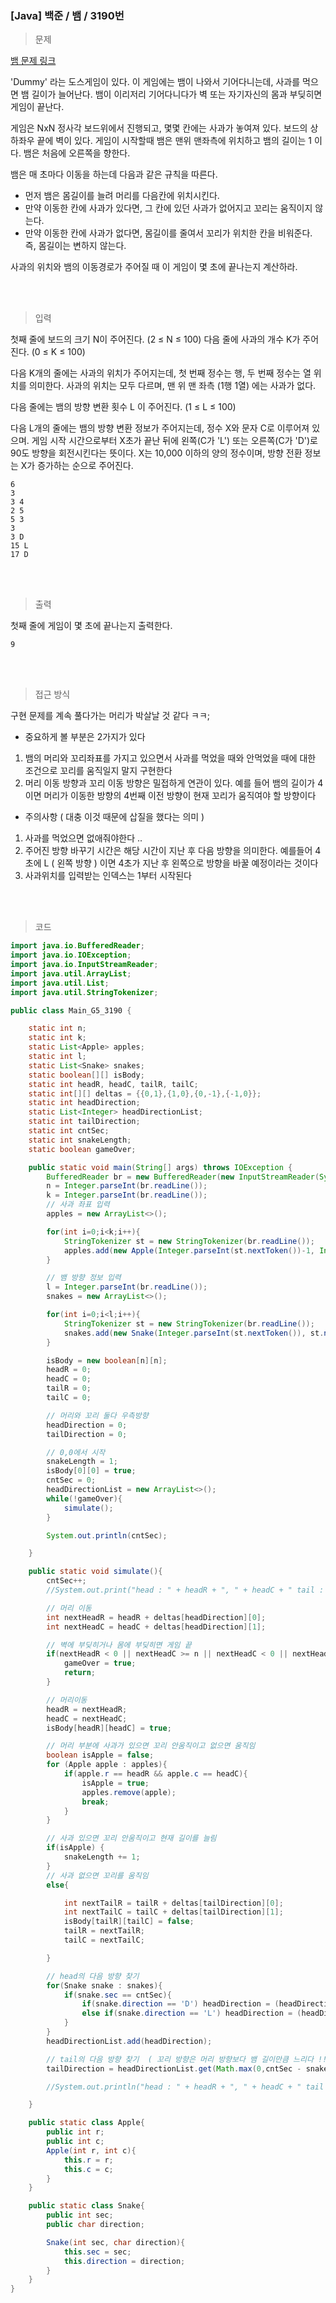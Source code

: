 <h3>[Java] 백준 / 뱀 / 3190번 </h3>

> 문제
> 

[뱀 문제 링크](https://www.acmicpc.net/problem/3190)

'Dummy' 라는 도스게임이 있다. 이 게임에는 뱀이 나와서 기어다니는데, 사과를 먹으면 뱀 길이가 늘어난다. 뱀이 이리저리 기어다니다가 벽 또는 자기자신의 몸과 부딪히면 게임이 끝난다.

게임은 NxN 정사각 보드위에서 진행되고, 몇몇 칸에는 사과가 놓여져 있다. 보드의 상하좌우 끝에 벽이 있다. 게임이 시작할때 뱀은 맨위 맨좌측에 위치하고 뱀의 길이는 1 이다. 뱀은 처음에 오른쪽을 향한다.

뱀은 매 초마다 이동을 하는데 다음과 같은 규칙을 따른다.

- 먼저 뱀은 몸길이를 늘려 머리를 다음칸에 위치시킨다.
- 만약 이동한 칸에 사과가 있다면, 그 칸에 있던 사과가 없어지고 꼬리는 움직이지 않는다.
- 만약 이동한 칸에 사과가 없다면, 몸길이를 줄여서 꼬리가 위치한 칸을 비워준다. 즉, 몸길이는 변하지 않는다.

사과의 위치와 뱀의 이동경로가 주어질 때 이 게임이 몇 초에 끝나는지 계산하라.

<br>
<br>

> 입력
> 

첫째 줄에 보드의 크기 N이 주어진다. (2 ≤ N ≤ 100) 다음 줄에 사과의 개수 K가 주어진다. (0 ≤ K ≤ 100)

다음 K개의 줄에는 사과의 위치가 주어지는데, 첫 번째 정수는 행, 두 번째 정수는 열 위치를 의미한다. 사과의 위치는 모두 다르며, 맨 위 맨 좌측 (1행 1열) 에는 사과가 없다.

다음 줄에는 뱀의 방향 변환 횟수 L 이 주어진다. (1 ≤ L ≤ 100)

다음 L개의 줄에는 뱀의 방향 변환 정보가 주어지는데,  정수 X와 문자 C로 이루어져 있으며. 게임 시작 시간으로부터 X초가 끝난 뒤에 왼쪽(C가 'L') 또는 오른쪽(C가 'D')로 90도 방향을 회전시킨다는 뜻이다. X는 10,000 이하의 양의 정수이며, 방향 전환 정보는 X가 증가하는 순으로 주어진다.

```
6
3
3 4
2 5
5 3
3
3 D
15 L
17 D
```

<br>
<br>

> 출력
> 

첫째 줄에 게임이 몇 초에 끝나는지 출력한다.

```
9
```

<br>
<br>

> 접근 방식
> 

구현 문제를 계속 풀다가는 머리가 박살날 것 같다 ㅋㅋ;

- 중요하게 볼 부분은 2가지가 있다
1. 뱀의 머리와 꼬리좌표를 가지고 있으면서 사과를 먹었을 때와 안먹었을 때에 대한 조건으로 꼬리를 움직일지 말지 구현한다
2. 머리 이동 방향과 꼬리 이동 방향은 밀접하게 연관이 있다. 예를 들어 뱀의 길이가 4이면 머리가 이동한 방향의 4번째 이전 방향이 현재 꼬리가 움직여야 할 방향이다

- 주의사항 ( 대충 이것 때문에 삽질을 했다는 의미 )
1. 사과를 먹었으면 없애줘야한다 .. 
2. 주어진 방향 바꾸기 시간은 해당 시간이 지난 후 다음 방향을 의미한다. 예를들어 4초에 L ( 왼쪽 방향 ) 이면 4초가 지난 후 왼쪽으로 방향을 바꿀 예정이라는 것이다
3. 사과위치를 입력받는 인덱스는 1부터 시작된다

<br>
<br>

> 코드
> 

```java
import java.io.BufferedReader;
import java.io.IOException;
import java.io.InputStreamReader;
import java.util.ArrayList;
import java.util.List;
import java.util.StringTokenizer;

public class Main_G5_3190 {

    static int n;
    static int k;
    static List<Apple> apples;
    static int l;
    static List<Snake> snakes;
    static boolean[][] isBody;
    static int headR, headC, tailR, tailC;
    static int[][] deltas = {{0,1},{1,0},{0,-1},{-1,0}};
    static int headDirection;
    static List<Integer> headDirectionList;
    static int tailDirection;
    static int cntSec;
    static int snakeLength;
    static boolean gameOver;

    public static void main(String[] args) throws IOException {
        BufferedReader br = new BufferedReader(new InputStreamReader(System.in));
        n = Integer.parseInt(br.readLine());
        k = Integer.parseInt(br.readLine());
        // 사과 좌표 입력
        apples = new ArrayList<>();

        for(int i=0;i<k;i++){
            StringTokenizer st = new StringTokenizer(br.readLine());
            apples.add(new Apple(Integer.parseInt(st.nextToken())-1, Integer.parseInt(st.nextToken())-1));
        }

        // 뱀 방향 정보 입력
        l = Integer.parseInt(br.readLine());
        snakes = new ArrayList<>();

        for(int i=0;i<l;i++){
            StringTokenizer st = new StringTokenizer(br.readLine());
            snakes.add(new Snake(Integer.parseInt(st.nextToken()), st.nextToken().charAt(0)));
        }

        isBody = new boolean[n][n];
        headR = 0;
        headC = 0;
        tailR = 0;
        tailC = 0;

        // 머리와 꼬리 둘다 우측방향
        headDirection = 0;
        tailDirection = 0;

        // 0,0에서 시작
        snakeLength = 1;
        isBody[0][0] = true;
        cntSec = 0;
        headDirectionList = new ArrayList<>();
        while(!gameOver){
            simulate();
        }

        System.out.println(cntSec);

    }

    public static void simulate(){
        cntSec++;
        //System.out.print("head : " + headR + ", " + headC + " tail : " + tailR + ", " + tailC + " -> " );

        // 머리 이동
        int nextHeadR = headR + deltas[headDirection][0];
        int nextHeadC = headC + deltas[headDirection][1];

        // 벽에 부딪히거나 몸에 부딪히면 게임 끝
        if(nextHeadR < 0 || nextHeadC >= n || nextHeadC < 0 || nextHeadR >= n || isBody[nextHeadR][nextHeadC]) {
            gameOver = true;
            return;
        }

        // 머리이동
        headR = nextHeadR;
        headC = nextHeadC;
        isBody[headR][headC] = true;

        // 머리 부분에 사과가 있으면 꼬리 안움직이고 없으면 움직임
        boolean isApple = false;
        for (Apple apple : apples){
            if(apple.r == headR && apple.c == headC){
                isApple = true;
                apples.remove(apple);
                break;
            }
        }

        // 사과 있으면 꼬리 안움직이고 현재 길이를 늘림
        if(isApple) {
            snakeLength += 1;
        }
        // 사과 없으면 꼬리를 움직임
        else{

            int nextTailR = tailR + deltas[tailDirection][0];
            int nextTailC = tailC + deltas[tailDirection][1];
            isBody[tailR][tailC] = false;
            tailR = nextTailR;
            tailC = nextTailC;

        }

        // head의 다음 방향 찾기
        for(Snake snake : snakes){
            if(snake.sec == cntSec){
                if(snake.direction == 'D') headDirection = (headDirection + 1) % 4;
                else if(snake.direction == 'L') headDirection = (headDirection + 3) % 4;
            }
        }
        headDirectionList.add(headDirection);

        // tail의 다음 방향 찾기  ( 꼬리 방향은 머리 방향보다 뱀 길이만큼 느리다 !! )
        tailDirection = headDirectionList.get(Math.max(0,cntSec - snakeLength ));

        //System.out.println("head : " + headR + ", " + headC + " tail : " + tailR + ", " + tailC + " sec : " + cntSec);

    }

    public static class Apple{
        public int r;
        public int c;
        Apple(int r, int c){
            this.r = r;
            this.c = c;
        }
    }

    public static class Snake{
        public int sec;
        public char direction;

        Snake(int sec, char direction){
            this.sec = sec;
            this.direction = direction;
        }
    }
}
```
